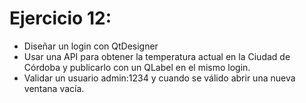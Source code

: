 Ejercicio 12:
=============

- Diseñar un login con QtDesigner
- Usar una API para obtener la temperatura actual en la Ciudad de Córdoba y publicarlo con un QLabel en el mismo login.
- Validar un usuario admin:1234 y cuando se válido abrir una nueva ventana vacía.